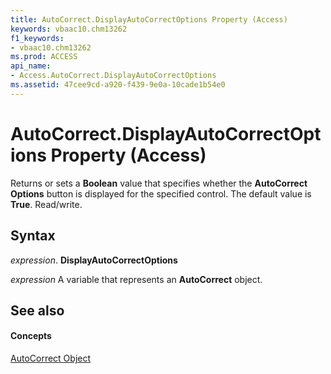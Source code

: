 ```yaml
---
title: AutoCorrect.DisplayAutoCorrectOptions Property (Access)
keywords: vbaac10.chm13262
f1_keywords:
- vbaac10.chm13262
ms.prod: ACCESS
api_name:
- Access.AutoCorrect.DisplayAutoCorrectOptions
ms.assetid: 47cee9cd-a920-f439-9e0a-10cade1b54e0
---
```



# AutoCorrect.DisplayAutoCorrectOptions Property (Access)

Returns or sets a  **Boolean** value that specifies whether the **AutoCorrect Options** button is displayed for the specified control. The default value is **True**. Read/write.


## Syntax

 _expression_. **DisplayAutoCorrectOptions**

 _expression_ A variable that represents an **AutoCorrect** object.


## See also


#### Concepts


[AutoCorrect Object](autocorrect-object-access.md)

